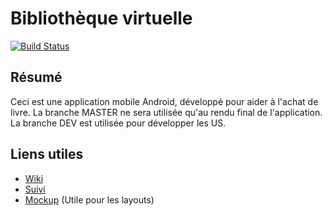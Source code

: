 # Bibliothèque virtuelle

[![Build Status](https://travis-ci.org/Miage-Paris-Ouest/BibliothequeNumerique.svg?branch=master)](https://travis-ci.org/Miage-Paris-Ouest/BibliothequeNumerique)

## Résumé
Ceci est une application mobile Android, développé pour aider à l'achat de livre. 
La branche MASTER ne sera utilisée qu'au rendu final de l'application. 
La branche DEV est utilisée pour développer les US.

## Liens utiles
* [Wiki](https://github.com/Miage-Paris-Ouest/BibliothequeNumerique/wiki) 
* [Suivi](https://github.com/Miage-Paris-Ouest/BibliothequeNumerique/projects)
* [Mockup](https://univparisouest.mybalsamiq.com/projects/bibliothequevirtuelle/grid) (Utile pour les layouts) 


